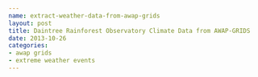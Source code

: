 ```yaml
---
name: extract-weather-data-from-awap-grids
layout: post
title: Daintree Rainforest Observatory Climate Data from AWAP-GRIDS
date: 2013-10-26
categories:
- awap grids
- extreme weather events
---
```

